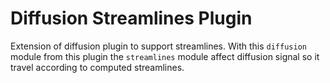 
# Diffusion Streamlines Plugin

Extension of diffusion plugin to support streamlines. With this `diffusion` module from this plugin the `streamlines` module affect diffusion signal so it travel according to computed streamlines.